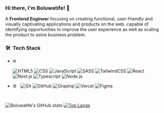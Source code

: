 ### Hi there, I'm Boluwatife! 👋

A **Frontend Engineer** focusing on creating functional, user-friendly and visually captivating applications and products on the web. capable of identifying opportunities to improve the user experience as well as scaling the product to solve business problem.


<h3> 🛠 &nbsp;Tech Stack</h3>

- 🌐 &nbsp;

   ![HTML5](https://img.shields.io/badge/-HTML5-333333?style=flat&logo=HTML5)
  ![CSS](https://img.shields.io/badge/-CSS-333333?style=flat&logo=CSS3&logoColor=1572B6)
  ![JavaScript](https://img.shields.io/badge/-JavaScript-333333?style=flat&logo=javascript)
   ![SASS](https://img.shields.io/badge/-SASS-333333?style=flat&logo=SASS&logoColor=cc6699)
   ![TailwindCSS](https://img.shields.io/badge/-TailwindCSS-333333?style=flat&logo=Tailwindcss)
    ![React](https://img.shields.io/badge/-React-333333?style=flat&logo=react)
   ![Next.js](https://img.shields.io/badge/-Next.js-333333?style=flat&logo=next.js)
  ![Typescript](https://img.shields.io/badge/-Typescript-333333?style=flat&logo=Typescript&logoColor=1572B6)
   ![Node.js](https://img.shields.io/badge/-Node.js-333333?style=flat&logo=node.js)&nbsp;

  
 
  
- ⚙️ &nbsp;
  ![Git](https://img.shields.io/badge/-Git-333333?style=flat&logo=git)
  ![GitHub](https://img.shields.io/badge/-GitHub-333333?style=flat&logo=github)
  ![Graphql](https://img.shields.io/badge/-Graphql-333333?style=flat&logo=graphql&logoColor=cc6699)
  ![Vercel](https://img.shields.io/badge/-Vercel-333333?style=flat&logo=vercel)
  ![Figma](https://img.shields.io/badge/-Figma-333333?style=flat&logo=figma)

<br>

 ![Boluwatife's GitHub stats](https://github-readme-stats.vercel.app/api?username=boluaduloju&show_icons=true&theme=radical)
 [![Top Langs](https://github-readme-stats.vercel.app/api/top-langs/?username=boluaduloju&layout=compact)](https://github.com/boluaduloju/github-readme-stats)
 
 

<!--
**BoluAduloju/BoluAduloju** is a ✨ _special_ ✨ repository because its `README.md` (this file) appears on your GitHub profile.

Here are some ideas to get you started:

- 🔭 I’m currently working on ...
- 🌱 I’m currently learning ...
- 👯 I’m looking to collaborate on ...
- 🤔 I’m looking for help with ...
- 💬 Ask me about ...
- 📫 How to reach me: ...
- 😄 Pronouns: ...
- ⚡ Fun fact: ...
 [![My Skills](https://skillicons.dev/icons?i=html,css,javascript,react,ts,nodejs,git&theme=light)](https://skillicons.dev)
-->
